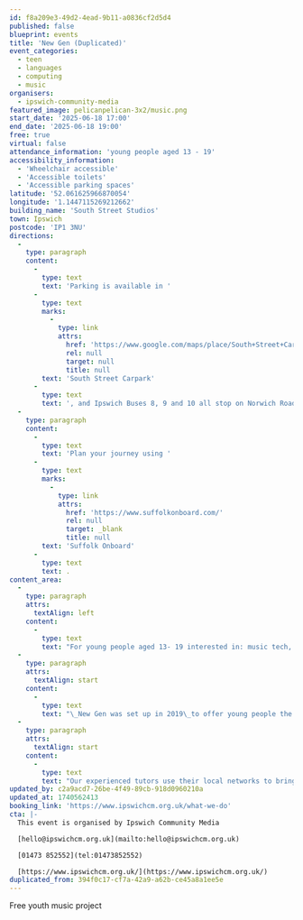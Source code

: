 ```yaml
---
id: f8a209e3-49d2-4ead-9b11-a0836cf2d5d4
published: false
blueprint: events
title: 'New Gen (Duplicated)'
event_categories:
  - teen
  - languages
  - computing
  - music
organisers:
  - ipswich-community-media
featured_image: pelicanpelican-3x2/music.png
start_date: '2025-06-18 17:00'
end_date: '2025-06-18 19:00'
free: true
virtual: false
attendance_information: 'young people aged 13 - 19'
accessibility_information:
  - 'Wheelchair accessible'
  - 'Accessible toilets'
  - 'Accessible parking spaces'
latitude: '52.061625966870054'
longitude: '1.1447115269212662'
building_name: 'South Street Studios'
town: Ipswich
postcode: 'IP1 3NU'
directions:
  -
    type: paragraph
    content:
      -
        type: text
        text: 'Parking is available in '
      -
        type: text
        marks:
          -
            type: link
            attrs:
              href: 'https://www.google.com/maps/place/South+Street+Car+Park/@52.0614782,1.1449496,15z/data=!4m6!3m5!1s0x47d9a1cc651fb90f:0x30a88646622494df!8m2!3d52.0614062!4d1.1448101!16s%2Fg%2F11c4580y6z'
              rel: null
              target: null
              title: null
        text: 'South Street Carpark'
      -
        type: text
        text: ', and Ipswich Buses 8, 9 and 10 all stop on Norwich Road.'
  -
    type: paragraph
    content:
      -
        type: text
        text: 'Plan your journey using '
      -
        type: text
        marks:
          -
            type: link
            attrs:
              href: 'https://www.suffolkonboard.com/'
              rel: null
              target: _blank
              title: null
        text: 'Suffolk Onboard'
      -
        type: text
        text: .
content_area:
  -
    type: paragraph
    attrs:
      textAlign: left
    content:
      -
        type: text
        text: "For young people aged 13- 19 interested in: music tech, songwriting, performing, making beats\_and enhancing any musical abilities"
  -
    type: paragraph
    attrs:
      textAlign: start
    content:
      -
        type: text
        text: "\_New Gen was set up in 2019\_to offer young people the opportunity to explore and develop skills in music production, radio, performance and more by bringing together like-minded young people to develop their talents outside their comfort zone.\_"
  -
    type: paragraph
    attrs:
      textAlign: start
    content:
      -
        type: text
        text: "​Our experienced tutors use their local networks to bring in local musicians and offer pre-gig interviews at The Smokehouse (live music venue) with artists.\_"
updated_by: c2a9acd7-26be-4f49-89cb-918d0960210a
updated_at: 1740562413
booking_link: 'https://www.ipswichcm.org.uk/what-we-do'
cta: |-
  This event is organised by Ipswich Community Media

  [hello@ipswichcm.org.uk](mailto:hello@ipswichcm.org.uk)

  [01473 852552](tel:01473852552)

  [https://www.ipswichcm.org.uk/](https://www.ipswichcm.org.uk/)
duplicated_from: 394f0c17-cf7a-42a9-a62b-ce45a8a1ee5e
---
```

Free youth music project